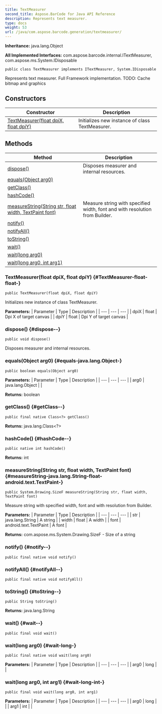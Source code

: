 ```yaml
---
title: TextMeasurer
second_title: Aspose.BarCode for Java API Reference
description: Represents text measurer.
type: docs
weight: 53
url: /java/com.aspose.barcode.generation/textmeasurer/
---
```

**Inheritance:**
java.lang.Object

**All Implemented Interfaces:**
com.aspose.barcode.internal.ITextMeasurer, com.aspose.ms.System.IDisposable
```
public class TextMeasurer implements ITextMeasurer, System.IDisposable
```

Represents text measurer. Full Framework implementation. TODO: Cache bitmap and graphics
## Constructors

| Constructor | Description |
| --- | --- |
| [TextMeasurer(float dpiX, float dpiY)](#TextMeasurer-float-float-) | Initializes new instance of class TextMeasurer. |
## Methods

| Method | Description |
| --- | --- |
| [dispose()](#dispose--) | Disposes measurer and internal resources. |
| [equals(Object arg0)](#equals-java.lang.Object-) |  |
| [getClass()](#getClass--) |  |
| [hashCode()](#hashCode--) |  |
| [measureString(String str, float width, TextPaint font)](#measureString-java.lang.String-float-android.text.TextPaint-) | Measure string with specified width, font and with resolution from Builder. |
| [notify()](#notify--) |  |
| [notifyAll()](#notifyAll--) |  |
| [toString()](#toString--) |  |
| [wait()](#wait--) |  |
| [wait(long arg0)](#wait-long-) |  |
| [wait(long arg0, int arg1)](#wait-long-int-) |  |
### TextMeasurer(float dpiX, float dpiY) {#TextMeasurer-float-float-}
```
public TextMeasurer(float dpiX, float dpiY)
```


Initializes new instance of class TextMeasurer.

**Parameters:**
| Parameter | Type | Description |
| --- | --- | --- |
| dpiX | float | Dpi X of target canvas |
| dpiY | float | Dpi Y of target canvas |

### dispose() {#dispose--}
```
public void dispose()
```


Disposes measurer and internal resources.

### equals(Object arg0) {#equals-java.lang.Object-}
```
public boolean equals(Object arg0)
```




**Parameters:**
| Parameter | Type | Description |
| --- | --- | --- |
| arg0 | java.lang.Object |  |

**Returns:**
boolean
### getClass() {#getClass--}
```
public final native Class<?> getClass()
```




**Returns:**
java.lang.Class<?>
### hashCode() {#hashCode--}
```
public native int hashCode()
```




**Returns:**
int
### measureString(String str, float width, TextPaint font) {#measureString-java.lang.String-float-android.text.TextPaint-}
```
public System.Drawing.SizeF measureString(String str, float width, TextPaint font)
```


Measure string with specified width, font and with resolution from Builder.

**Parameters:**
| Parameter | Type | Description |
| --- | --- | --- |
| str | java.lang.String | A string |
| width | float | A width |
| font | android.text.TextPaint | A font |

**Returns:**
com.aspose.ms.System.Drawing.SizeF - Size of a string
### notify() {#notify--}
```
public final native void notify()
```




### notifyAll() {#notifyAll--}
```
public final native void notifyAll()
```




### toString() {#toString--}
```
public String toString()
```




**Returns:**
java.lang.String
### wait() {#wait--}
```
public final void wait()
```




### wait(long arg0) {#wait-long-}
```
public final native void wait(long arg0)
```




**Parameters:**
| Parameter | Type | Description |
| --- | --- | --- |
| arg0 | long |  |

### wait(long arg0, int arg1) {#wait-long-int-}
```
public final void wait(long arg0, int arg1)
```




**Parameters:**
| Parameter | Type | Description |
| --- | --- | --- |
| arg0 | long |  |
| arg1 | int |  |

